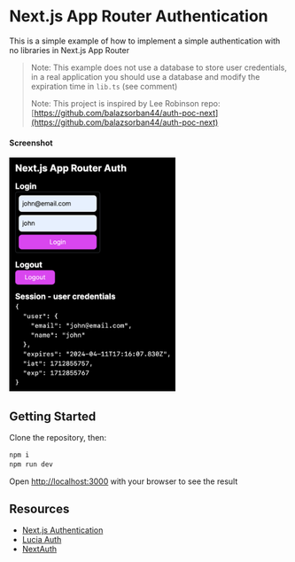 # Next.js App Router Authentication

This is a simple example of how to implement a simple authentication with no libraries in Next.js App Router

> Note: This example does not use a database to store user credentials, in a real application you should use a database and modify the expiration time in `lib.ts` (see comment)
>
> Note: This project is inspired by Lee Robinson repo: [https://github.com/balazsorban44/auth-poc-next](https://github.com/balazsorban44/auth-poc-next)

#### Screenshot

<img src="screenshot.png" alt="screenshot" width="300">

## Getting Started

Clone the repository, then:

```bash
npm i
npm run dev
```

Open [http://localhost:3000](http://localhost:3000) with your browser to see the result

## Resources

- [Next.js Authentication](https://nextjs.org/docs/app/building-your-application/authentication)
- [Lucia Auth](https://lucia-auth.com/)
- [NextAuth](https://next-auth.js.org/)
